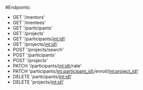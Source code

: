 #Endpoints:
- GET '/mentors'
- GET '/mentees'
- GET '/participants'
- GET '/projects'
- GET '/participants/<int:id\>'
- GET '/projects/<int:id\>'
- POST '/projects/search'
- POST '/participants'
- POST '/projects'
- PATCH '/participants/<int:id\>/rate'
- PATCH 'participants/<int:participant_id\>/enroll/<int:project_id\>'
- DELETE 'participants/<int:id\>'
- DELETE 'projects/<int:id\>'
